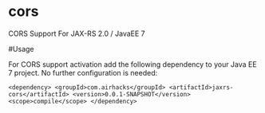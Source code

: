 cors
====

CORS Support For JAX-RS 2.0 / JavaEE 7

#Usage

For CORS support activation add the following dependency to your Java EE 7 project. No further
configuration is needed:

`
        <dependency>
            <groupId>com.airhacks</groupId>
            <artifactId>jaxrs-cors</artifactId>
            <version>0.0.1-SNAPSHOT</version>
            <scope>compile</scope>
        </dependency>
`
